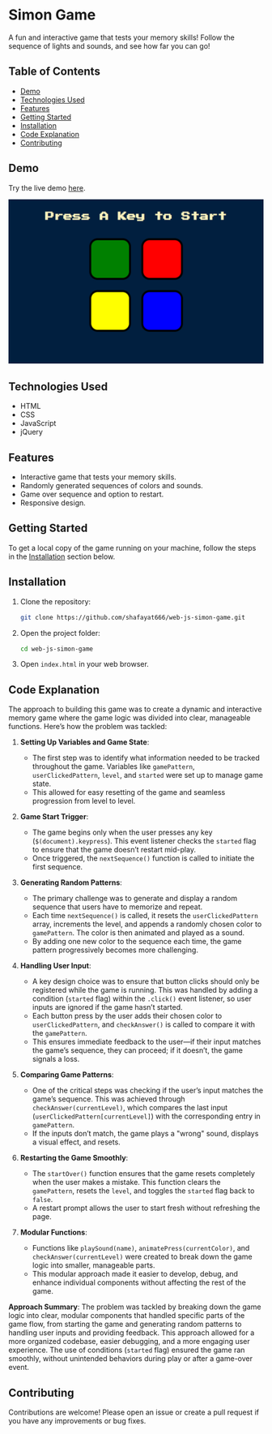 # Simon Game

A fun and interactive game that tests your memory skills! Follow the sequence of lights and sounds, and see how far you can go!

## Table of Contents

- [Demo](#demo)
- [Technologies Used](#technologies-used)
- [Features](#features)
- [Getting Started](#getting-started)
- [Installation](#installation)
- [Code Explanation](#code-explanation)
- [Contributing](#contributing)

## Demo

Try the live demo [here](#).

![preview](./preview.png)

## Technologies Used

- HTML
- CSS
- JavaScript
- jQuery

## Features

- Interactive game that tests your memory skills.
- Randomly generated sequences of colors and sounds.
- Game over sequence and option to restart.
- Responsive design.

## Getting Started

To get a local copy of the game running on your machine, follow the steps in the [Installation](#installation) section below.

## Installation

1. Clone the repository:
   ```bash
   git clone https://github.com/shafayat666/web-js-simon-game.git
   ```
2. Open the project folder:
    ```bash
    cd web-js-simon-game
    ```
3. Open `index.html` in your web browser. 

## Code Explanation

The approach to building this game was to create a dynamic and interactive memory game where the game logic was divided into clear, manageable functions. Here’s how the problem was tackled:

1. **Setting Up Variables and Game State**:
   - The first step was to identify what information needed to be tracked throughout the game. Variables like `gamePattern`, `userClickedPattern`, `level`, and `started` were set up to manage game state. 
   - This allowed for easy resetting of the game and seamless progression from level to level.

2. **Game Start Trigger**:
   - The game begins only when the user presses any key (`$(document).keypress`). This event listener checks the `started` flag to ensure that the game doesn’t restart mid-play.
   - Once triggered, the `nextSequence()` function is called to initiate the first sequence. 

3. **Generating Random Patterns**:
   - The primary challenge was to generate and display a random sequence that users have to memorize and repeat. 
   - Each time `nextSequence()` is called, it resets the `userClickedPattern` array, increments the level, and appends a randomly chosen color to `gamePattern`. The color is then animated and played as a sound.
   - By adding one new color to the sequence each time, the game pattern progressively becomes more challenging.

4. **Handling User Input**:
   - A key design choice was to ensure that button clicks should only be registered while the game is running. This was handled by adding a condition (`started` flag) within the `.click()` event listener, so user inputs are ignored if the game hasn’t started.
   - Each button press by the user adds their chosen color to `userClickedPattern`, and `checkAnswer()` is called to compare it with the `gamePattern`. 
   - This ensures immediate feedback to the user—if their input matches the game’s sequence, they can proceed; if it doesn’t, the game signals a loss.

5. **Comparing Game Patterns**:
   - One of the critical steps was checking if the user’s input matches the game’s sequence. This was achieved through `checkAnswer(currentLevel)`, which compares the last input (`userClickedPattern[currentLevel]`) with the corresponding entry in `gamePattern`.
   - If the inputs don’t match, the game plays a "wrong" sound, displays a visual effect, and resets.

6. **Restarting the Game Smoothly**:
   - The `startOver()` function ensures that the game resets completely when the user makes a mistake. This function clears the `gamePattern`, resets the `level`, and toggles the `started` flag back to `false`.
   - A restart prompt allows the user to start fresh without refreshing the page.

7. **Modular Functions**:
   - Functions like `playSound(name)`, `animatePress(currentColor)`, and `checkAnswer(currentLevel)` were created to break down the game logic into smaller, manageable parts.
   - This modular approach made it easier to develop, debug, and enhance individual components without affecting the rest of the game.

**Approach Summary**:
The problem was tackled by breaking down the game logic into clear, modular components that handled specific parts of the game flow, from starting the game and generating random patterns to handling user inputs and providing feedback. This approach allowed for a more organized codebase, easier debugging, and a more engaging user experience. The use of conditions (`started` flag) ensured the game ran smoothly, without unintended behaviors during play or after a game-over event.

## Contributing

Contributions are welcome! Please open an issue or create a pull request if you have any improvements or bug fixes.